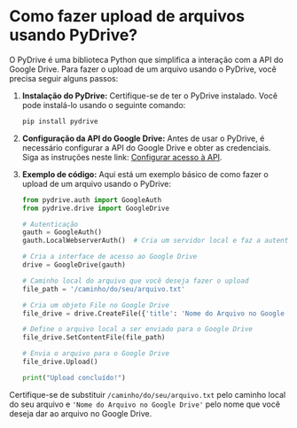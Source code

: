 # Como fazer upload de arquivos usando PyDrive?
O PyDrive é uma biblioteca Python que simplifica a interação com a API do Google Drive. Para fazer o upload de um arquivo usando o PyDrive, você precisa seguir alguns passos:

1. **Instalação do PyDrive:**
   Certifique-se de ter o PyDrive instalado. Você pode instalá-lo usando o seguinte comando:

   ```bash
   pip install pydrive
   ```

2. **Configuração da API do Google Drive:**
   Antes de usar o PyDrive, é necessário configurar a API do Google Drive e obter as credenciais. Siga as instruções neste link: [Configurar acesso à API](https://pythonhosted.org/PyDrive/quickstart.html).

3. **Exemplo de código:**
   Aqui está um exemplo básico de como fazer o upload de um arquivo usando o PyDrive:

   ```python
   from pydrive.auth import GoogleAuth
   from pydrive.drive import GoogleDrive

   # Autenticação
   gauth = GoogleAuth()
   gauth.LocalWebserverAuth()  # Cria um servidor local e faz a autenticação interativa.

   # Cria a interface de acesso ao Google Drive
   drive = GoogleDrive(gauth)

   # Caminho local do arquivo que você deseja fazer o upload
   file_path = '/caminho/do/seu/arquivo.txt'

   # Cria um objeto File no Google Drive
   file_drive = drive.CreateFile({'title': 'Nome do Arquivo no Google Drive'})
   
   # Define o arquivo local a ser enviado para o Google Drive
   file_drive.SetContentFile(file_path)

   # Envia o arquivo para o Google Drive
   file_drive.Upload()

   print("Upload concluído!")
   ```

Certifique-se de substituir `/caminho/do/seu/arquivo.txt` pelo caminho local do seu arquivo e `'Nome do Arquivo no Google Drive'` pelo nome que você deseja dar ao arquivo no Google Drive.
